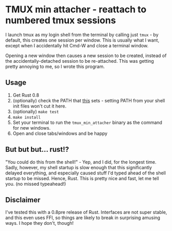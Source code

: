# TMUX min attacher - reattach to numbered tmux sessions

I launch tmux as my login shell from the terminal by calling just
`tmux` - by default, this creates one session per window. This is
usually what I want, except when I accidentally hit Cmd-W and close a
terminal window.

Opening a new window then causes a new session to be created, instead
of the accidentally-detached session to be re-attached. This was
getting pretty annoying to me, so I wrote this program.

## Usage

1. Get Rust 0.8
2. (optionally) check the PATH that
   [this](https://github.com/antifuchs/tmux_min_attacher/blob/master/tmux_min_attacher.rs#L42-L48)
   sets - setting PATH from your shell init files won't cut it here.
2. (optionally) `make test`
3. `make install`
4. Set your terminal to run the `tmux_min_attacher` binary as the
   command for new windows.
5. Open and close tabs/windows and be happy

## But but but... rust!?

"You could do this from the shell!" - Yep, and I did, for the longest
time. Sadly, however, my shell startup is slow enough that this
significantly delayed everything, and especially caused stuff I'd
typed ahead of the shell startup to be missed. Hence, Rust. This is
pretty nice and fast, let me tell you. (no missed typeahead!)

## Disclaimer

I've tested this with a 0.8pre release of Rust. Interfaces are not
super stable, and this even uses FFI, so things are likely to break in
surprising amusing ways. I hope they don't, though!
